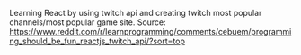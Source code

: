 Learning React by using twitch api and creating twitch most popular channels/most popular game site.
Source: https://www.reddit.com/r/learnprogramming/comments/cebuem/programming_should_be_fun_reactjs_twitch_api/?sort=top
